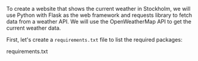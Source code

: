 To create a website that shows the current weather in Stockholm, we will use Python with Flask as the web framework and requests library to fetch data from a weather API. We will use the OpenWeatherMap API to get the current weather data.

First, let's create a `requirements.txt` file to list the required packages:

requirements.txt
